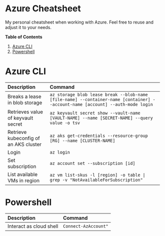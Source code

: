 # Azure Cheatsheet <!-- omit in toc -->

My personal cheatsheet when working with Azure. Feel free to reuse and adjust it to your needs.

<!-- START doctoc generated TOC please keep comment here to allow auto update -->
<!-- DON'T EDIT THIS SECTION, INSTEAD RE-RUN doctoc TO UPDATE -->
**Table of Contents**

1. [Azure CLI](#azure-cli)
2. [Powershell](#powershell)

<!-- END doctoc generated TOC please keep comment here to allow auto update -->

# Azure CLI

| Description                           | Command                                                                                                                       |
| :------------------------------------ | :---------------------------------------------------------------------------------------------------------------------------- |
| Breaks a lease  in blob storage       | `az storage blob lease break --blob-name [file-name] --container-name [container] --account-name [account] --auth-mode login` |
| Retrieves value of keyvault secret    | `az keyvault secret show --vault-name [VAULT-NAME] --name [SECRET-NAME] --query value -o tsv`                                 |
| Retrieve kubeconfig of an AKS cluster | `az aks get-credentials --resource-group [RG] --name [CLUSTER-NAME]`                                                          |
| Login                                 | `az login`                                                                                                                    |
| Set subscription                      | `az account set --subscription [id]`                                                                                          |
| List available VMs in region          | `az vm list-skus -l [region] -o table \| grep -v "NotAvailableForSubscription"`                                               |

# Powershell
| Description             | Command              |
| :---------------------- | :------------------- |
| Interact as cloud shell | `Connect-AzAccount"` |
